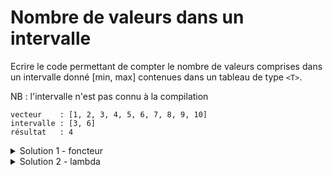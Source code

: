 # Nombre de valeurs dans un intervalle

Ecrire le code permettant de compter le nombre de valeurs comprises dans un intervalle donné [min, max] contenues dans un tableau de type `<T>`.

NB : l'intervalle n'est pas connu à la compilation

~~~
vecteur    : [1, 2, 3, 4, 5, 6, 7, 8, 9, 10]
intervalle : [3, 6]
résultat   : 4
~~~

<details>
<summary>Solution 1 - foncteur</summary>

~~~cpp
#include <iostream>
#include <algorithm>
#include <vector>
#include <span>

using namespace std;

//---------------------------------------------------------
template <typename T>
ostream& operator<< (ostream& os, span<T> s) {
   os << "[";
   for (size_t i=0; i<s.size(); ++i) {
      if (i) os << ", ";
      os << s[i];
   }
   return os << "]";
}

//---------------------------------------------------------
template <typename T>
struct entre {
   const T& min;
   const T& max;
   bool operator() (const T& e) { return e >= min and e <= max; }
};

//---------------------------------------------------------
int main() {

   vector v {1, 2, 3, 4, 5, 6, 7, 8, 9, 10};
   cout << span(v) << endl;

   cout << count_if(v.begin(), v.end(), entre<int>{3, 6});
}
~~~

</details>

<details>
<summary>Solution 2 - lambda</summary>

~~~cpp
int min=3,
    max=6;
    
// [&min, &max] en référence pour ne pas copier les valeurs
cout << count_if(v.begin(), v.end(),
                 [&min, &max](int e) {return e >= min and e <= max; });
~~~

</details>